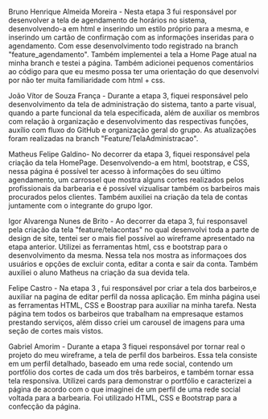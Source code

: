 Bruno Henrique Almeida Moreira - Nesta etapa 3 fui responsável por desenvolver a tela de agendamento de horários no sistema, desenvolvendo-a em html e inserindo um estilo próprio para a mesma, e inserindo um cartão de confirmação com as informações inseridas para o agendamento. Com esse desenvolvimento todo registrado na branch "feature_agendamento". Também implementei a tela a Home Page atual na minha branch e testei a página. Também adicionei pequenos comentários ao código para que eu mesmo possa ter uma orientação do que desenvolvi por não ter muita familiaridade com html + css.

João Vítor de Souza França - Durante a etapa 3, fiquei responsável pelo desenvolvimento da tela de administração do sistema, tanto a parte visual, quando a parte funcional da tela especificada, além de auxiliar os membros com relação à organização e desenvolvimento das respectivas funções, auxílio com fluxo do GitHub e organização geral do grupo. As atualizações foram realizadas na branch "Feature/TelaAdministracao".


Matheus Felipe Galdino-   No decorrer da etapa 3, fiquei responsável pela criação da tela HomePage. Desenvolvendo-a em html, bootstrap, e CSS, nessa página é possível ter acesso à informações do seu último agendamento, um carrossel que mostra alguns cortes realizados pelos profissionais da barbearia e é possível vizualisar também os barbeiros mais procurados pelos clientes. Também auxiliei na criação da tela de contas juntamente com o integrante do grupo Igor.

Igor Alvarenga Nunes de Brito - Ao decorrer da etapa 3, fui responsavel pela criação da tela "feature/telacontas" no qual desenvolvi toda a parte de design de site, tentei ser o mais fiel possível ao wireframe apresentado na etapa anterior. Utilizei as ferramentas html, css e bootstrap para o desenvolvimento da mesma. Nessa tela nos mostra as informaçoes dos usuários e opções de excluir conta, editar a conta e sair da conta. Também auxiliei o aluno Matheus na criação da sua devida tela. 

Felipe Castro - Na etapa 3 , fui responsável por criar a tela dos barbeiros,e auxiliar na pagina de editar perfil da nossa aplicação. Em minha página usei as ferramentas HTML, CSS e Boostrap para auxiliar na minha tarefa. Nesta página tem todos os barbeiros que trabalham na empresaque estamos prestando serviços, além disso criei um carousel de imagens para uma seção de cortes mais vistos.

Gabriel Amorim - Durante a etapa 3 fiquei responsável por tornar real o projeto do meu wireframe, a tela de perfil dos barbeiros. Essa tela consiste em um perfil detalhado, baseado em uma rede social, contendo um portfólio dos cortes de cada um dos três barbeiros, e também tornar essa tela responsiva. Utilizei cards para demonstrar o portfólio e caracterizei a página de acordo com o que imaginei de um perfil de uma rede social voltada para a barbearia. Foi utilizado HTML, CSS e Bootstrap para a confecção da página.
